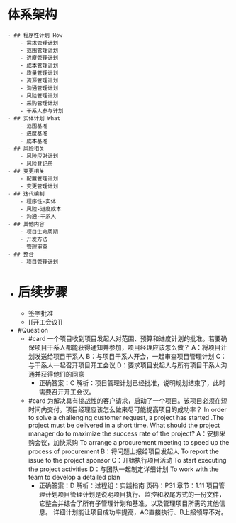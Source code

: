 # 体系架构
	- ## 程序性计划 How
		- 需求管理计划
		- 范围管理计划
		- 进度管理计划
		- 成本管理计划
		- 质量管理计划
		- 资源管理计划
		- 沟通管理计划
		- 风险管理计划
		- 采购管理计划
		- 干系人参与计划
	- ## 实体计划 What
		- 范围基准
		- 进度基准
		- 成本基准
	- ## 风险相关
		- 风险应对计划
		- 风险登记册
	- ## 变更相关
		- 配置管理计划
		- 变更管理计划
	- ## 迭代编制
		- 程序性-实体
		- 风险-进度成本
		- 沟通-干系人
	- ## 其他内容
		- 项目生命周期
		- 开发方法
		- 管理审查
	- ## 整合
		- 项目管理计划
- # 后续步骤
	- 签字批准
	- [[开工会议]]
- #Question
	- #card 一个项目收到项目发起人对范围、预算和进度计划的批准。若要确保项目干系人都能获得通知并参加，项目经理应该怎么做？
	  A：将项目计划发送给项目干系人
	  B：与项目干系人开会，一起审查项目管理计划
	  C：与干系人一起召开项目开工会议
	  D：要求项目发起人与所有项目干系人沟通并获得他们的同意
		- 正确答案：C
		  解析：项目管理计划已经批准，说明规划结束了，此时需要召开开工会议。
	- #card 为解决具有挑战性的客户请求，启动了一个项目。该项目必须在短时间内交付。项目经理应该怎么做来尽可能提高项目的成功率？
	  In order to solve a challenging customer request, a project has started .The project must be delivered in a short time. What should the project manager do to maximize the success rate of the project?
	  A：安排采购会议，加快采购 To arrange a procurement meeting to speed up the process of procurement
	  B：将问题上报给项目发起人 To report the issue to the project sponsor
	  C：开始执行项目活动 To start executing the project activities
	  D：与团队一起制定详细计划 To work with the team to develop a detailed plan
		- 正确答案：D
		  解析：过程组：实践指南 页码：P31 章节：1.11 项目管理计划项目管理计划是说明项目执行、监控和收尾方式的一份文件，它整合并综合了所有子管理计划和基准，以及管理项目所需的其他信息。 详细计划能让项目成功率提高，AC直接执行、B上报领导不对。